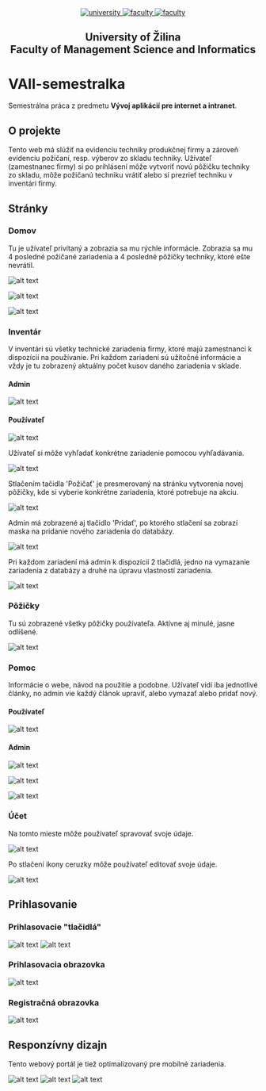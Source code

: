 <div align="center">
	<a href="https://www.uniza.sk/index.php/en/" target="_blank">
		<img src="https://img.shields.io/badge/university-University%20of%20Žilina-2B3A65.svg" alt="university">
	</a>
	<a href="https://www.fri.uniza.sk/en/" target="_blank">
		<img src="https://img.shields.io/badge/faculty-Faculty%20of%20Management%20Science%20and%20Informatics-FECE50.svg" alt="faculty">
	</a>
  <a href="https://vzdelavanie.uniza.sk/vzdelavanie/plany.php" target="_blank">
		<img src="https://img.shields.io/badge/program-Informatics-00a9e0.svg" alt="faculty">
	</a>
</div>

<h2 align="center">
	University of Žilina<br>Faculty of Management Science and Informatics
</h2>

# VAII-semestralka
Semestrálna práca z predmetu **Vývoj aplikácií pre internet a intranet**.
## O projekte
Tento web má slúžiť na evidenciu techniky produkčnej firmy a zároveň evidenciu požičaní, resp. výberov zo skladu techniky. Užívateľ (zamestnanec firmy) si po prihlásení môže vytvoriť novú pôžičku techniky zo skladu, môže požičanú techniku vrátiť alebo si prezrieť techniku v inventári firmy.
## Stránky
### Domov
Tu je užívateľ privítaný a zobrazia sa mu rýchle informácie. Zobrazia sa mu 4 posledné požičané zariadenia a 4 posledné pôžičky techniky, ktoré ešte nevrátil.

![alt text](https://github.com/flpmko/VAII-semestralka/blob/master/public/imgs/screens/home3.png)

![alt text](https://github.com/flpmko/VAII-semestralka/blob/master/public/imgs/screens/home1.png)

![alt text](https://github.com/flpmko/VAII-semestralka/blob/master/public/imgs/screens/home2.png)


### Inventár
V inventári sú všetky technické zariadenia firmy, ktoré majú zamestnanci k dispozícií na používanie. Pri každom zariadení sú užitočné informácie a vždy je tu zobrazený aktuálny počet kusov daného zariadenia v sklade.

#### Admin
![alt text](https://github.com/flpmko/VAII-semestralka/blob/master/public/imgs/screens/inventory.png)

#### Používateľ
![alt text](https://github.com/flpmko/VAII-semestralka/blob/master/public/imgs/screens/inventory-user.png)

Užívateľ si môže vyhľadať konkrétne zariadenie pomocou vyhľadávania.

![alt text](https://github.com/flpmko/VAII-semestralka/blob/master/public/imgs/screens/inventory-search.png)

Stlačením tačidla 'Požičať' je presmerovaný na stránku vytvorenia novej pôžičky, kde si vyberie konkrétne zariadenia, ktoré potrebuje na akciu.

![alt text](https://github.com/flpmko/VAII-semestralka/blob/master/public/imgs/screens/new-rental.png)

Admin má zobrazené aj tlačidlo 'Pridať', po ktorého stlačení sa zobrazí maska na pridanie nového zariadenia do databázy.

![alt text](https://github.com/flpmko/VAII-semestralka/blob/master/public/imgs/screens/new-item.png)

Pri každom zariadení má admin k dispozícií 2 tlačidlá, jedno na vymazanie zariadenia z databázy a druhé na úpravu vlastností zariadenia.

![alt text](https://github.com/flpmko/VAII-semestralka/blob/master/public/imgs/screens/edit-item.png)


### Pôžičky
Tu sú zobrazené všetky pôžičky používateľa. Aktívne aj minulé, jasne odlíšené.

![alt text](https://github.com/flpmko/VAII-semestralka/blob/master/public/imgs/screens/rentals.png)


### Pomoc
Informácie o webe, návod na použitie a podobne. Užívateľ vidí iba jednotlivé články, no admin vie každý článok upraviť, alebo vymazať alebo pridať nový.

#### Používateľ
![alt text](https://github.com/flpmko/VAII-semestralka/blob/master/public/imgs/screens/help-user.png)

#### Admin
![alt text](https://github.com/flpmko/VAII-semestralka/blob/master/public/imgs/screens/help1.png)

![alt text](https://github.com/flpmko/VAII-semestralka/blob/master/public/imgs/screens/help2.png)

![alt text](https://github.com/flpmko/VAII-semestralka/blob/master/public/imgs/screens/new-article.png)


### Účet
Na tomto mieste môže používateľ spravovať svoje údaje.

![alt text](https://github.com/flpmko/VAII-semestralka/blob/master/public/imgs/screens/account1.png)

Po stlačení ikony ceruzky môže používateľ editovať svoje údaje.

![alt text](https://github.com/flpmko/VAII-semestralka/blob/master/public/imgs/screens/account2.png)

## Prihlasovanie
### Prihlasovacie "tlačidlá"

![alt text](https://github.com/flpmko/VAII-semestralka/blob/master/public/imgs/screens/login.png) ![alt text](https://github.com/flpmko/VAII-semestralka/blob/master/public/imgs/screens/logout.png)

### Prihlasovacia obrazovka

![alt text](https://github.com/flpmko/VAII-semestralka/blob/master/public/imgs/screens/login-page.png)

### Registračná obrazovka

![alt text](https://github.com/flpmko/VAII-semestralka/blob/master/public/imgs/screens/register-page.png)

## Responzívny dizajn
Tento webový portál je tiež optimalizovaný pre mobilné zariadenia.

![alt text](https://github.com/flpmko/VAII-semestralka/blob/master/public/imgs/screens/home3-mobile.png) ![alt text](https://github.com/flpmko/VAII-semestralka/blob/master/public/imgs/screens/home1-mobile.png) ![alt text](https://github.com/flpmko/VAII-semestralka/blob/master/public/imgs/screens/home2-mobile.png)

